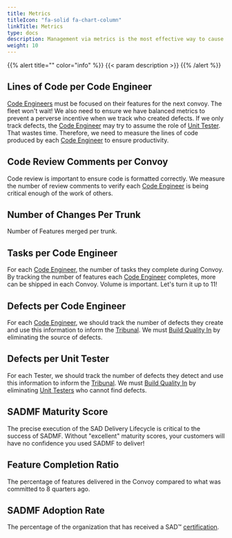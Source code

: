 ```yaml
---
title: Metrics
titleIcon: "fa-solid fa-chart-column"
linkTitle: Metrics
type: docs
description: Management via metrics is the most effective way to cause impact!
weight: 10
---
```


{{% alert title="" color="info" %}}
{{< param description >}}
{{% /alert %}}

## Lines of Code per Code Engineer

 [Code Engineers](/roles/#code-engineer-ce) must be focused on their features for the next convoy. The fleet won't wait! We also need to ensure we have balanced metrics to prevent a perverse incentive when we track who created defects. If we only track defects, the [Code Engineer](/roles/#code-engineer-ce) may try to assume the role of [Unit Tester](/roles/#unit-tester-ut). That wastes time. Therefore, we need to measure the lines of code produced by each [Code Engineer](/roles/#code-engineer-ce) to ensure productivity.

## Code Review Comments per Convoy

Code review is important to ensure code is formatted correctly. We measure the number of review comments to verify each [Code Engineer](/roles/#code-engineer-ce) is being critical enough of the work of others.

## Number of Changes Per Trunk

Number of Features merged per trunk. 

## Tasks per Code Engineer

For each [Code Engineer](/roles/#code-engineer-ce), the number of tasks they complete during Convoy. By tracking the number of features each [Code Engineer](/roles/#code-engineer-ce) completes, more can be shipped in each Convoy. Volume is important. Let's turn it up to 11!

## Defects per Code Engineer

For each [Code Engineer](/roles/#code-engineer-ce), we should track the number of defects they create and use this information to inform the [Tribunal](/release-convoy/#tribunal). We must [Build Quality In](/principles/#build-quality-in) by eliminating the source of defects.

## Defects per Unit Tester

For each Tester, we should track the number of defects they detect and use this information to inform the [Tribunal](/release-convoy/#tribunal). We must [Build Quality In](/principles/#build-quality-in) by eliminating [Unit Testers](/roles/#unit-tester-ut) who cannot find defects.

## SADMF Maturity Score

The precise execution of the SAD Delivery Lifecycle is critical to the success of SADMF. Without "excellent" maturity scores, your customers will have no confidence you used SADMF to deliver!

## Feature Completion Ratio

The percentage of features delivered in the Convoy compared to what was committed to 8 quarters ago.

## SADMF Adoption Rate

The percentage of the organization that has received a SAD&trade; [certification](/certifications).
